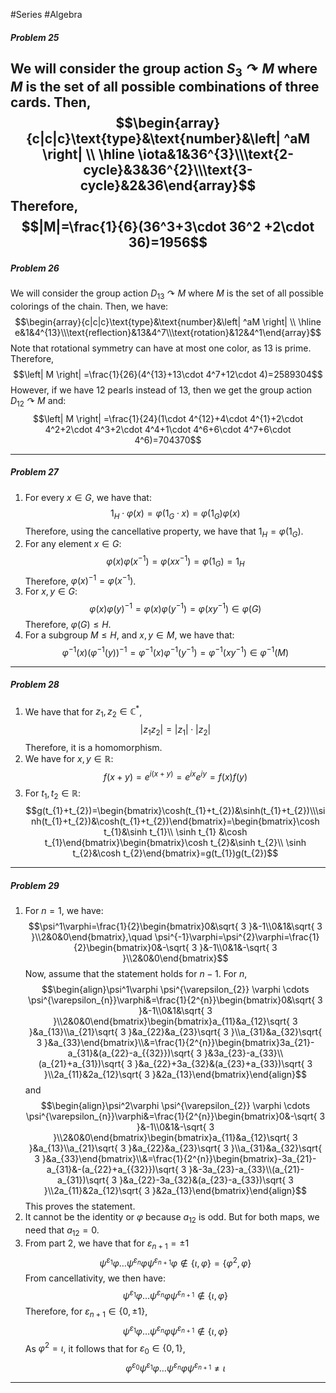#Series #Algebra

##### Problem 25
We will consider the group action $S_{3} \curvearrowright M$ where $M$ is the set of all possible combinations of three cards. Then,
$$\begin{array}{c|c|c}\text{type}&\text{number}&\left| ^aM \right| \\ \hline \iota&1&36^{3}\\\text{2-cycle}&3&36^{2}\\\text{3-cycle}&2&36\end{array}$$Therefore, $$|M|=\frac{1}{6}(36^3+3\cdot 36^2 +2\cdot 36)=1956$$
---
##### Problem 26
We will consider the group action $D_{13} \curvearrowright M$ where $M$ is the set of all possible colorings of the chain. Then, we have: $$\begin{array}{c|c|c}\text{type}&\text{number}&\left| ^aM \right| \\ \hline e&1&4^{13}\\\text{reflection}&13&4^7\\\text{rotation}&12&4^1\end{array}$$
Note that rotational symmetry can have at most one color, as 13 is prime. Therefore,
$$\left|  M \right| =\frac{1}{26}(4^{13}+13\cdot 4^7+12\cdot 4)=2589304$$
However, if we have 12 pearls instead of 13, then we get the group action $D_{12} \curvearrowright M$ and:
$$\left| M \right| =\frac{1}{24}(1\cdot 4^{12}+4\cdot 4^{1}+2\cdot 4^2+2\cdot 4^3+2\cdot 4^4+1\cdot  4^6+6\cdot 4^7+6\cdot 4^6)=704370$$


---
##### Problem 27
1. For every $x\in G$, we have that:
	$$1_{H}\cdot \varphi(x)=\varphi(1_{G}\cdot x)=\varphi(1_{G})\varphi(x)$$Therefore, using the cancellative property, we have that $1_{H}=\varphi(1_{G})$.
2. For any element $x\in G$:
	$$\varphi(x)\varphi(x^{-1})=\varphi(x x^{-1})=\varphi(1_{G})=1_{H}$$
	Therefore, $\varphi(x)^{-1}=\varphi(x^{-1})$.
3. For $x,y\in G$:
	$$\varphi(x)\varphi(y)^{-1}=\varphi(x)\varphi(y^{-1})=\varphi(x y^{-1})\in \varphi (G)$$Therefore, $\varphi(G)\leq H$.
4. For a subgroup $M \leq H$, and $x,y\in M$, we have that:
	$$ \varphi^{-1}(x) (\varphi^{-1}(y))^{-1}=\varphi^{-1}(x)\varphi^{-1}(y^{-1})=\varphi^{-1}(x y^{-1})\in \varphi^{-1}(M)$$
---
##### Problem 28
1. We have that for $z_{1},z_{2}\in \mathbb{C}^*$, $$\left| z_{1}z_{2} \right| =\left| z_{1} \right| \cdot \left| z_{2} \right| $$Therefore, it is a homomorphism.
2. We have for $x,y\in \mathbb{R}$: $$f(x+y)=e^{i(x+y)}=e^{ix}e^{iy}=f(x)f(y)$$
3. For $t_{1},t_{2}\in \mathbb{R}$: $$g(t_{1}+t_{2})=\begin{bmatrix}\cosh(t_{1}+t_{2})&\sinh(t_{1}+t_{2})\\\sinh(t_{1}+t_{2})&\cosh(t_{1}+t_{2})\end{bmatrix}=\begin{bmatrix}\cosh t_{1}&\sinh t_{1}\\ \sinh t_{1} &\cosh t_{1}\end{bmatrix}\begin{bmatrix}\cosh t_{2}&\sinh t_{2}\\ \sinh t_{2}&\cosh t_{2}\end{bmatrix}=g(t_{1})g(t_{2})$$
---
##### Problem 29
1. For $n=1$, we have:
	$$\psi^1\varphi=\frac{1}{2}\begin{bmatrix}0&\sqrt{ 3 }&-1\\0&1&\sqrt{ 3 }\\2&0&0\end{bmatrix},\quad \psi^{-1}\varphi=\psi^{2}\varphi=\frac{1}{2}\begin{bmatrix}0&-\sqrt{ 3 }&-1\\0&1&-\sqrt{ 3 }\\2&0&0\end{bmatrix}$$
	Now, assume that the statement holds for $n-1$. For $n$,
	$$\begin{align}\psi^1\varphi \psi^{\varepsilon_{2}} \varphi \cdots \psi^{\varepsilon_{n}}\varphi&=\frac{1}{2^{n}}\begin{bmatrix}0&\sqrt{ 3 }&-1\\0&1&\sqrt{ 3 }\\2&0&0\end{bmatrix}\begin{bmatrix}a_{11}&a_{12}\sqrt{ 3 }&a_{13}\\a_{21}\sqrt{ 3 }&a_{22}&a_{23}\sqrt{ 3 }\\a_{31}&a_{32}\sqrt{ 3 }&a_{33}\end{bmatrix}\\&=\frac{1}{2^{n}}\begin{bmatrix}3a_{21}-a_{31}&(a_{22}-a_{{32}})\sqrt{ 3 }&3a_{23}-a_{33}\\(a_{21}+a_{31})\sqrt{ 3 }&a_{22}+3a_{32}&(a_{23}+a_{33})\sqrt{ 3 }\\2a_{11}&2a_{12}\sqrt{ 3 }&2a_{13}\end{bmatrix}\end{align}$$and
	$$\begin{align}\psi^2\varphi \psi^{\varepsilon_{2}} \varphi \cdots \psi^{\varepsilon_{n}}\varphi&=\frac{1}{2^{n}}\begin{bmatrix}0&-\sqrt{ 3 }&-1\\0&1&-\sqrt{ 3 }\\2&0&0\end{bmatrix}\begin{bmatrix}a_{11}&a_{12}\sqrt{ 3 }&a_{13}\\a_{21}\sqrt{ 3 }&a_{22}&a_{23}\sqrt{ 3 }\\a_{31}&a_{32}\sqrt{ 3 }&a_{33}\end{bmatrix}\\&=\frac{1}{2^{n}}\begin{bmatrix}-3a_{21}-a_{31}&-(a_{22}+a_{{32}})\sqrt{ 3 }&-3a_{23}-a_{33}\\(a_{21}-a_{31})\sqrt{ 3 }&a_{22}-3a_{32}&(a_{23}-a_{33})\sqrt{ 3 }\\2a_{11}&2a_{12}\sqrt{ 3 }&2a_{13}\end{bmatrix}\end{align}$$
	This proves the statement.
2. It cannot be the identity or $\varphi$ because $a_{12}$ is odd. But for both maps, we need that $a_{12}=0$.
3. From part 2, we have that for $\varepsilon_{n+1}= \pm 1$ $$\psi^{\varepsilon_{1}}\varphi\dots \psi^{\varepsilon_{n}}\varphi \psi^{\varepsilon_{n+1}}\varphi\notin\{\iota, \varphi\}=\{\varphi^{2}, \varphi\}$$From cancellativity, we then have:$$\psi^{\varepsilon_{1}}\varphi\dots \psi^{\varepsilon_{n}}\varphi \psi^{\varepsilon_{n+1}}\notin\{\iota, \varphi\}$$ Therefore, for $\varepsilon_{n+1}\in\{ 0,\pm 1 \}$,$$\psi^{\varepsilon_{1}}\varphi\dots \psi^{\varepsilon_{n}}\varphi \psi^{\varepsilon_{n+1}}\notin\{\iota, \varphi\}$$ As $\varphi^{2}=\iota$, it follows that for $\varepsilon_{0}\in \{ 0,1 \}$,$$\varphi^{\varepsilon_{0}}\psi^{\varepsilon_{1}}\varphi\dots \psi^{\varepsilon_{n}}\varphi \psi^{\varepsilon_{n+1}}\neq \iota$$
---